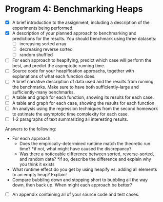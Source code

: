 # Program 4: Benchmarking Heaps

- [X] A brief introduction to the assignment, including a description of the experiments being performed.
- [X] A description of your planned approach to benchmarking and predictions for the results. You should benchmark using three datasets:
  - [ ] increasing sorted array
  - [ ] decreasing reverse sorted
  - [ ] random shuffled
- [ ] For each approach to heapifying, predict which case will perform the best, and predict the asymptotic running time.
- [ ] Source code for your heapification approachs, together with explanations of what each function does.
- [ ] A brief narrative description of data used and the results from running the benchmarks. Make sure to have both sufficiently-large and sufficiently-many benchmarks.
- [ ] A table and graph for each function, showing its results for each case.
- [ ] A table and graph for each case, showing the results for each function
- [ ] An analysis using the regression techniques from the second homework to estimate the asymptotic time complexity for each case.
- [ ] 1-2 paragraphs of text summarizing all interesting results.

Answers to the following:
* For each approach:
  - Does the empirically-determined runtime match the theoretic run time? *if not, what might have caused the discrepancy?
  - Was there a noticeable difference between sorted, reverse-sorted, and random data? *if so, describe the difference and explain why you think it exists
* What runtime effect do you get by using heapify vs. adding all elements to an empty heap? Explain!
* Compare bubbling down and stopping short to bubbling all the way down, then back up. When might each approach be better?
- [ ] An appendix containing all of your source code and test cases.
